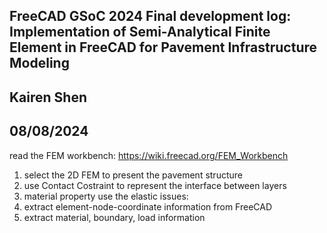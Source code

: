 ## FreeCAD GSoC 2024 Final development log: Implementation of Semi-Analytical Finite Element in FreeCAD for Pavement Infrastructure Modeling

## Kairen Shen 

## 08/08/2024
read the FEM workbench: https://wiki.freecad.org/FEM_Workbench
1. select the 2D FEM to present the pavement structure
2. use Contact Costraint to represent the interface between layers
3. material property use the elastic
issues:
1. extract element-node-coordinate information from FreeCAD
2. extract material, boundary, load information
 